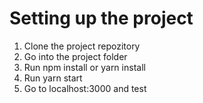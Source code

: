 # Setting up the project

1. Clone the project repozitory
2. Go into the project folder
3. Run npm install or yarn install
4. Run yarn start
5. Go to localhost:3000 and test